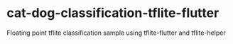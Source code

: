 # cat-dog-classification-tflite-flutter
Floating point tflite classification sample using tflite-flutter and tflite-helper
